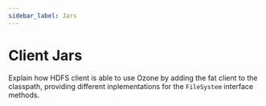 ```yaml
---
sidebar_label: Jars
---
```


# Client Jars

Explain how HDFS client is able to use Ozone by adding the fat client to the classpath, providing different inplementations for the `FileSystem` interface methods.
